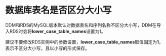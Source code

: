 # 数据库表名是否区分大小写<a name="ddm-zh-faq-180605003"></a>

DDM和RDS的MySQL版本默认对数据表名和序列名称不区分大小写，DDM在导入RDS时会将**lower\_case\_table\_names**设置为1。

建议不要修改RDS实例中的参数设置，**lower\_case\_table\_names**取值固定为**1**，表示不区分大小写，且以小写的形式保存。

